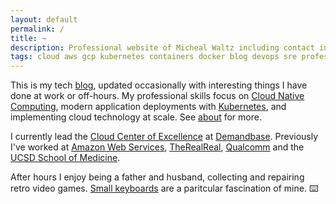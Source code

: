```yaml
---
layout: default
permalink: /
title: ~
description: Professional website of Micheal Waltz including contact information, skills, and blog posts
tags: cloud aws gcp kubernetes containers docker blog devops sre professional
---
```


This is my tech [blog](/blog), updated occasionally with interesting things I have done at work or off-hours. My professional skills focus on [Cloud Native Computing](https://www.cncf.io/), modern application deployments with [Kubernetes](https://kubernetes.io/), and implementing cloud technology at scale. See [about](/about) for more.

I currently lead the [Cloud Center of Excellence](https://docs.aws.amazon.com/whitepapers/latest/cost-optimization-laying-the-foundation/cloud-center-of-excellence.html) at [Demandbase](https://www.demandbase.com). Previously I've worked at [Amazon Web Services](https://aws.amazon.com), [TheRealReal](https://www.therealreal.com), [Qualcomm](https://www.qualcomm.com) and the [UCSD School of Medicine](https://medschool.ucsd.edu).

After hours I enjoy being a father and husband, collecting and repairing retro video games. [Small keyboards](/assets/images/gergoplex.jpg) are a paritcular fascination of mine. ⌨️
